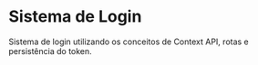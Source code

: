 # Sistema de Login

Sistema de login utilizando os conceitos de Context API, rotas e persistência do token.
